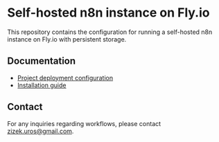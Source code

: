 # Self-hosted n8n instance on Fly.io

This repository contains the configuration for running a self-hosted n8n instance on Fly.io with persistent storage.

## Documentation

- [Project deployment configuration](Project.md)
- [Installation guide](Installation.md)

## Contact

For any inquiries regarding workflows, please contact zizek.uros@gmail.com.
